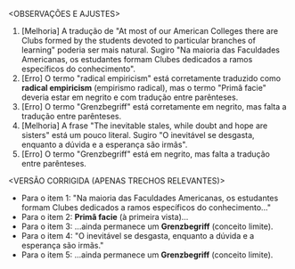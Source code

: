 <OBSERVAÇÕES E AJUSTES>
1. [Melhoria] A tradução de "At most of our American Colleges there are Clubs formed by the students devoted to particular branches of learning" poderia ser mais natural. Sugiro "Na maioria das Faculdades Americanas, os estudantes formam Clubes dedicados a ramos específicos do conhecimento".
2. [Erro] O termo "radical empiricism" está corretamente traduzido como **radical empiricism** (empirismo radical), mas o termo "Primâ facie" deveria estar em negrito e com tradução entre parênteses.
3. [Erro] O termo "Grenzbegriff" está corretamente em negrito, mas falta a tradução entre parênteses.
4. [Melhoria] A frase "The inevitable stales, while doubt and hope are sisters" está um pouco literal. Sugiro "O inevitável se desgasta, enquanto a dúvida e a esperança são irmãs".
5. [Erro] O termo "Grenzbegriff" está em negrito, mas falta a tradução entre parênteses.

<VERSÃO CORRIGIDA (APENAS TRECHOS RELEVANTES)>
- Para o item 1: "Na maioria das Faculdades Americanas, os estudantes formam Clubes dedicados a ramos específicos do conhecimento..."
- Para o item 2: **Primâ facie** (à primeira vista)...
- Para o item 3: ...ainda permanece um **Grenzbegriff** (conceito limite).
- Para o item 4: "O inevitável se desgasta, enquanto a dúvida e a esperança são irmãs."
- Para o item 5: ...ainda permanece um **Grenzbegriff** (conceito limite).